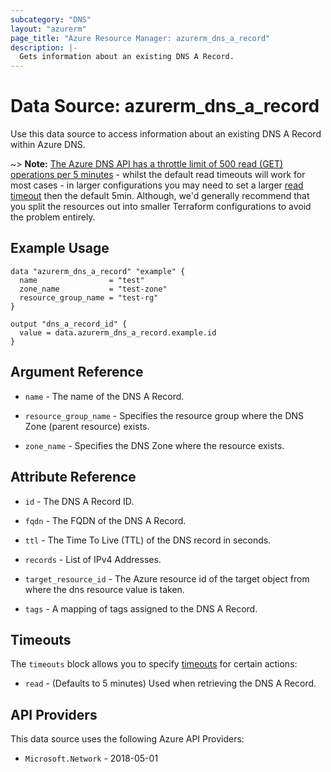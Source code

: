 ```yaml
---
subcategory: "DNS"
layout: "azurerm"
page_title: "Azure Resource Manager: azurerm_dns_a_record"
description: |-
  Gets information about an existing DNS A Record.
---
```


# Data Source: azurerm_dns_a_record

Use this data source to access information about an existing DNS A Record within Azure DNS.

~> **Note:** [The Azure DNS API has a throttle limit of 500 read (GET) operations per 5 minutes](https://docs.microsoft.com/azure/azure-resource-manager/management/request-limits-and-throttling#network-throttling) - whilst the default read timeouts will work for most cases - in larger configurations you may need to set a larger [read timeout](https://developer.hashicorp.com/terraform/language/resources/configure#define-operation-timeouts) then the default 5min. Although, we'd generally recommend that you split the resources out into smaller Terraform configurations to avoid the problem entirely.

## Example Usage

```hcl
data "azurerm_dns_a_record" "example" {
  name                = "test"
  zone_name           = "test-zone"
  resource_group_name = "test-rg"
}

output "dns_a_record_id" {
  value = data.azurerm_dns_a_record.example.id
}
```

## Argument Reference

* `name` - The name of the DNS A Record.

* `resource_group_name` - Specifies the resource group where the DNS Zone (parent resource) exists.

* `zone_name` - Specifies the DNS Zone where the resource exists.

## Attribute Reference

* `id` - The DNS A Record ID.

* `fqdn` - The FQDN of the DNS A Record.

* `ttl` - The Time To Live (TTL) of the DNS record in seconds.

* `records` - List of IPv4 Addresses.

* `target_resource_id` - The Azure resource id of the target object from where the dns resource value is taken.

* `tags` - A mapping of tags assigned to the DNS A Record.

## Timeouts

The `timeouts` block allows you to specify [timeouts](https://developer.hashicorp.com/terraform/language/resources/configure#define-operation-timeouts) for certain actions:

* `read` - (Defaults to 5 minutes) Used when retrieving the DNS A Record.

## API Providers
<!-- This section is generated, changes will be overwritten -->
This data source uses the following Azure API Providers:

* `Microsoft.Network` - 2018-05-01
